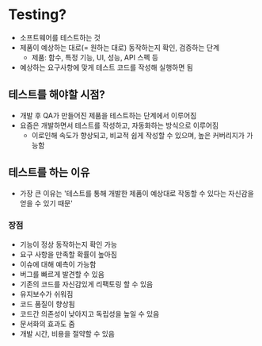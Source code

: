 # Testing?

- 소프트웨어를 테스트하는 것
- 제품이 예상하는 대로(= 원하는 대로) 동작하는지 확인, 검증하는 단계
  - 제품: 함수, 특정 기능, UI, 성능, API 스펙 등
- 예상하는 요구사항에 맞게 테스트 코드를 작성해 실행하면 됨

## 테스트를 해야할 시점?

- 개발 후 QA가 만들어진 제품을 테스트하는 단계에서 이루어짐
- 요즘은 개발하면서 테스트를 작성하고, 자동화하는 방식으로 이루어짐
  - 이로인해 속도가 향상되고, 비교적 쉽게 작성할 수 있으며, 높은 커버리지가 가능함

## 테스트를 하는 이유

- 가장 큰 이유는 '테스트를 통해 개발한 제품이 예상대로 작동할 수 있다는 자신감을 얻을 수 있기 때문'

### 장점

- 기능이 정상 동작하는지 확인 가능
- 요구 사항을 만족할 확률이 높아짐
- 이슈에 대해 예측이 가능함
- 버그를 빠르게 발견할 수 있음
- 기존의 코드를 자신감있게 리팩토링 할 수 있음
- 유지보수가 쉬워짐
- 코드 품질이 향상됨
- 코드간 의존성이 낮아지고 독립성을 높일 수 있음
- 문서화의 효과도 줌
- 개발 시간, 비용을 절약할 수 있음

